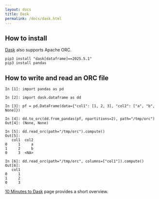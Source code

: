 ```yaml
---
layout: docs
title: Dask
permalink: /docs/dask.html
---
```


## How to install

[Dask](https://dask.org) also supports Apache ORC.

```
pip3 install "dask[dataframe]==2025.5.1"
pip3 install pandas
```

## How to write and read an ORC file

```
In [1]: import pandas as pd

In [2]: import dask.dataframe as dd

In [3]: pf = pd.DataFrame(data={"col1": [1, 2, 3], "col2": ["a", "b", None]})

In [4]: dd.to_orc(dd.from_pandas(pf, npartitions=2), path="/tmp/orc")
Out[4]: (None, None)

In [5]: dd.read_orc(path="/tmp/orc").compute()
Out[5]:
   col1  col2
0     1     a
1     2     b
0     3  <NA>

In [6]: dd.read_orc(path="/tmp/orc", columns=["col1"]).compute()
Out[6]:
   col1
0     1
1     2
0     3
```

[10 Minutes to Dask](https://docs.dask.org/en/stable/10-minutes-to-dask.html) page
provides a short overview.
